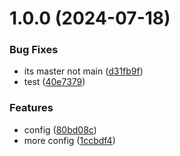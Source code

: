 # 1.0.0 (2024-07-18)


### Bug Fixes

* its master not main ([d31fb9f](https://github.com/purgatoryforcookies/stackZ/commit/d31fb9f99c7f1cb5ebb8ad365c47538e5d9afe6a))
* test ([40e7379](https://github.com/purgatoryforcookies/stackZ/commit/40e73790f7b9e159791ce4e944bf267b9d57ad8f))


### Features

* config ([80bd08c](https://github.com/purgatoryforcookies/stackZ/commit/80bd08c6bccc8adea0f8aef584f837d59f68dbbd))
* more config ([1ccbdf4](https://github.com/purgatoryforcookies/stackZ/commit/1ccbdf4e10ef87a9610c77a42cbb471d1bb10d36))
